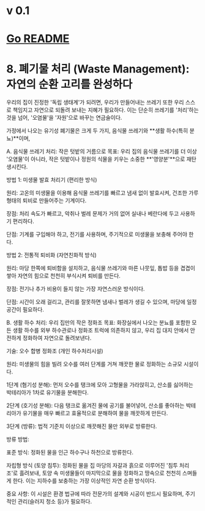 # v 0.1

# [Go README](https://github.com/choicopy-epub/Project-Ark/blob/main/README.md)

# 8. 폐기물 처리 (Waste Management): 자연의 순환 고리를 완성하다
우리의 집이 진정한 '독립 생태계'가 되려면, 우리가 만들어내는 쓰레기 또한 우리 스스로 책임지고 자연으로 되돌려 보내는 지혜가 필요하다. 이는 단순히 쓰레기를 '처리'하는 것을 넘어, '오염물'을 '자원'으로 바꾸는 연금술이다.

가정에서 나오는 유기성 폐기물은 크게 두 가지, 음식물 쓰레기와 **생활 하수(특히 분뇨)**이며,

A. 음식물 쓰레기 처리: 작은 텃밭의 거름으로
목표: 우리 집의 음식물 쓰레기를 더 이상 '오염물'이 아니라, 작은 텃밭이나 정원의 식물을 키우는 소중한 **'영양분'**으로 재탄생시킨다.

방법 1: 미생물 발효 처리기 (편리한 방식)

원리: 고온의 미생물을 이용해 음식물 쓰레기를 빠르고 냄새 없이 발효시켜, 건조한 가루 형태의 퇴비로 만들어주는 기계이다.

장점: 처리 속도가 빠르고, 악취나 벌레 문제가 거의 없어 실내나 베란다에 두고 사용하기 편리하다.

단점: 기계를 구입해야 하고, 전기를 사용하며, 주기적으로 미생물을 보충해 주어야 한다.

방법 2: 전통적 퇴비화 (자연친화적 방식)

원리: 마당 한쪽에 퇴비함을 설치하고, 음식물 쓰레기와 마른 나뭇잎, 톱밥 등을 겹겹이 쌓아 자연의 힘으로 천천히 부식시켜 퇴비를 만든다.

장점: 전기나 추가 비용이 들지 않는 가장 자연스러운 방식이다.

단점: 시간이 오래 걸리고, 관리를 잘못하면 냄새나 벌레가 생길 수 있으며, 마당에 일정 공간이 필요하다.

B. 생활 하수 처리: 우리 집만의 작은 정화조
목표: 화장실에서 나오는 분뇨를 포함한 모든 생활 하수를 외부 하수관로나 정화조 트럭에 의존하지 않고, 우리 집 대지 안에서 안전하게 정화하여 자연으로 돌려보낸다.

기술: 오수 합병 정화조 (개인 하수처리시설)

원리: 미생물의 힘을 빌려 오수를 여러 단계를 거쳐 깨끗한 물로 정화하는 소규모 시설이다.

1단계 (혐기성 분해): 먼저 오수를 탱크에 모아 고형물을 가라앉히고, 산소를 싫어하는 박테리아가 1차로 유기물을 분해한다.

2단계 (호기성 분해): 다음 탱크로 옮겨진 물에 공기를 불어넣어, 산소를 좋아하는 박테리아가 유기물을 매우 빠르고 효율적으로 분해하여 물을 깨끗하게 만든다.

3단계 (방류): 법적 기준치 이상으로 깨끗해진 물만 외부로 방류한다.

방류 방법:

표준 방식: 정화된 물을 인근 하수구나 하천으로 방류한다.

자립형 방식 (토양 침투): 정화된 물을 집 마당의 자갈과 흙으로 이루어진 '침투 처리조'로 흘려보내, 토양 속 미생물들이 마지막으로 물을 정화하고 땅속으로 천천히 스며들게 한다. 이는 지하수를 보충하는 가장 이상적인 자연 순환 방식이다.

중요 사항: 이 시설은 환경 법규에 따라 전문가의 설계와 시공이 반드시 필요하며, 주기적인 관리(슬러지 청소 등)가 필요하다.

